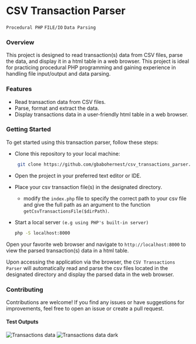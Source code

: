 # CSV Transaction Parser

`Procedural PHP` `FILE/IO` `Data Parsing`


### Overview

This project is designed to read transaction(s) data from CSV files, parse the data,
and display it in a html table in a web browser. This project is ideal for practicing
procedural PHP programming and gaining experience in handling file input/output and
data parsing.


### Features

- Read transaction data from CSV files.
- Parse, format and extract the data.
- Display transactions data in a user-friendly html table in a web browser.


### Getting Started

To get started using this transaction parser, follow these steps:

- Clone this repository to your local machine:
   ```bash
    git clone https://github.com/gbabohernest/csv_transactions_parser.git

- Open the project in your preferred text editor or IDE.


- Place your csv transaction file(s) in the designated directory.
  - modify the `index.php` file to specify the correct path to your csv file
  and give the full path as an argument to the function `getCsvTransactionsFile($dirPath)`.
  

- Start a local server `(e.g using PHP's built-in server)`
    ```bash
    php -S localhost:8000
 
 Open your favorite web browser and navigate to `http://localhost:8000` to view the parsed
 transaction(s) data in a html table.
 
Upon accessing the application via the browser, the `CSV Transactions Parser` will automatically
read and parse the csv files located in the designated directory and display the parsed data
in the web browser.


### Contributing

Contributions are welcome! If you find any issues or have suggestions for improvements,
feel free to open an issue or create a pull request.


#### Test Outputs
![Transactions data](ss.png)
![Transactions data dark](ss-dark.png)

